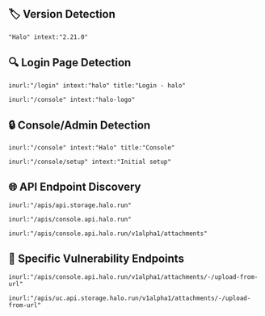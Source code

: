 ## 🏷️ **Version Detection**
```
"Halo" intext:"2.21.0"
```

## 🔍 **Login Page Detection**

```
inurl:"/login" intext:"halo" title:"Login - halo"
```

```
inurl:"/console" intext:"halo-logo"
```

## 🔒 **Console/Admin Detection**

```
inurl:"/console" intext:"Halo" title:"Console"
```

```
inurl:"/console/setup" intext:"Initial setup"
```

## 🌐 **API Endpoint Discovery**

```
inurl:"/apis/api.storage.halo.run"
```
```
inurl:"/apis/console.api.halo.run"
```

```
inurl:"/apis/console.api.halo.run/v1alpha1/attachments"
```

## 🎯 **Specific Vulnerability Endpoints**

```
inurl:"/apis/console.api.halo.run/v1alpha1/attachments/-/upload-from-url"
```

```
inurl:"/apis/uc.api.storage.halo.run/v1alpha1/attachments/-/upload-from-url"
```
